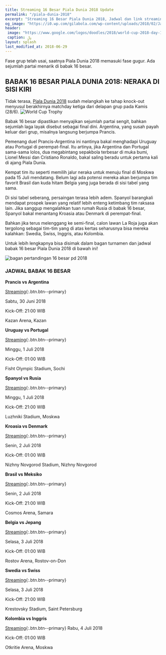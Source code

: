 ```yaml
---
title: Streaming 16 Besar Piala Dunia 2018 Update
permalink: "/piala-dunia-2018"
excerpt: "Streaming 16 Besar Piala Dunia 2018, Jadwal dan link streaming"
og_image: "https://i0.wp.com/gilabola.com/wp-content/uploads/2018/02/Jadwal-Piala-Dunia-2018-1068x601.jpg?resize=540,270"
header: 
 image: "https://www.google.com/logos/doodles/2018/world-cup-2018-day-16-5769998143324160.2-law.gif"
 caption: ﷼
layout: splash
last_modified_at: 2018-06-29
---
```

Fase grup telah usai, saatnya Piala Dunia 2018 memasuki fase gugur. Ada sejumlah partai menarik di babak 16 besar.

## BABAK 16 BESAR PIALA DUNIA 2018: NERAKA DI SISI KIRI

Tidak terasa, [Piala Dunia 2018](/piala-dunia-2018-hd) sudah melangkah ke tahap knock-out menyusul berakhirnya matchday ketiga dari delapan grup pada Kamis (28/6).
![World Cup Trophy](https://pbs.twimg.com/media/Dg077u3V4AAhSJm?format=jpg)

Babak 16 besar dipastikan menyajikan sejumlah partai sengit, bahkan sejumlah laga layak disebut sebagai final dini. Argentina, yang susah payah keluar dari grup, misalnya langsung berjumpa Prancis.

Pemenang duel Prancis-Argentina ini nantinya bakal menghadapi Uruguay atau Portugal di perempat-final. Itu artinya, jika Argentina dan Portugal sama-sama lolos, dua megabintang sepakbola terbesar di muka bumi, Lionel Messi dan Cristiano Ronaldo, bakal saling beradu untuk pertama kali di ajang Piala Dunia.

Kempat tim itu seperti memilih jalur neraka untuk menuju final di Moskwa pada 15 Juli mendatang. Belum lagi ada potensi mereka akan berjumpa tim favorit Brasil dan kuda hitam Belgia yang juga berada di sisi tabel yang sama.

Di sisi tabel seberang, persaingan terasa lebih adem. Spanyol barangkali mendapat prospek lawan yang relatif lebih enteng ketimbang tim raksasa lain. Jika sanggup mengalahkan tuan rumah Rusia di babak 16 besar, Spanyol bakal menantang Kroasia atau Denmark di perempat-final.

Bahkan jika terus melenggang ke semi-final, calon lawan La Roja juga akan tergolong sebagai tim-tim yang di atas kertas seharusnya bisa mereka kalahkan: Swedia, Swiss, Inggris, atau Kolombia.

Untuk lebih lengkapnya bisa disimak dalam bagan turnamen dan jadwal babak 16 besar Piala Dunia 2018 di bawah ini!

![bagan pertandingan 16 besar pd 2018](https://scontent-sit4-1.cdninstagram.com/vp/da1f973d9cfeec0e309f1a745b60c11b/5BCA7CE7/t51.2885-15/e35/35575942_247371939190412_2949756562203213824_n.jpg?_nc_eui2=AeFSIksbqCdYBHAoleNkuAyD7JQo9-Mcf83sDb58rewJ_k68LOSp2vr_2yYDr4Js0UII4IcZ3tXr3Gc6NMRZjjeT)

### JADWAL BABAK 16 BESAR

**Prancis vs Argentina**

[Streaming](/16-besar-prancis-vs-argentina){:.btn.btn--primary}

Sabtu, 30 Juni 2018

Kick-Off: 21:00 WIB

Kazan Arena, Kazan

**Uruguay vs Portugal**

[Streaming](/16-besar-uruguay-vs-portugal){:.btn.btn--primary}

Minggu, 1 Juli 2018

Kick-Off: 01:00 WIB

Fisht Olympic Stadium, Sochi

**Spanyol vs Rusia**

[Streaming](/16-besar-spanyol-vs-rusia){:.btn.btn--primary}

Minggu, 1 Juli 2018

Kick-Off: 21:00 WIB

Luzhniki Stadium, Moskwa

**Kroasia vs Denmark**

[Streaming](/16-besar-kroasia-vs-denmark){:.btn.btn--primary}

Senin, 2 Juli 2018

Kick-Off: 01:00 WIB

Nizhny Novgorod Stadium, Nizhny Novgorod

**Brasil vs Meksiko**

[Streaming](/16-besar-brasil-vs-meksiko){:.btn.btn--primary}

Senin, 2 Juli 2018

Kick-Off: 21:00 WIB

Cosmos Arena, Samara

**Belgia vs Jepang**

[Streaming](/16-besar-belgia-vs-jepang){:.btn.btn--primary}

Selasa, 3 Juli 2018

Kick-Off: 01:00 WIB

Rostov Arena, Rostov-on-Don

**Swedia vs Swiss**

[Streaming](/16-besar-swedia-vs-swiss){:.btn.btn--primary}

Selasa, 3 Juli 2018

Kick-Off: 21:00 WIB

Krestovsky Stadium, Saint Petersburg

**Kolombia vs Inggris**

[Streaming](/16-besar-kolombia-vs-inggris){:.btn.btn--primary}
Rabu, 4 Juli 2018

Kick-Off: 01:00 WIB

Otkritie Arena, Moskwa
